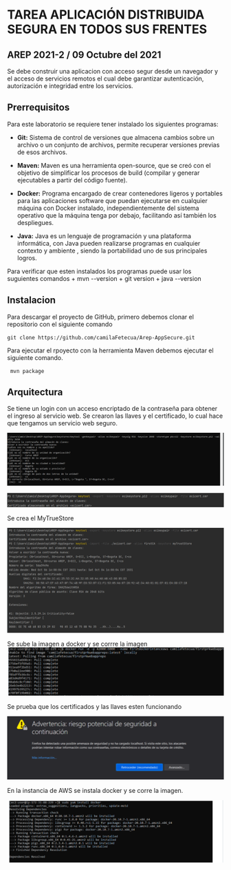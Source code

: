 # TAREA APLICACIÓN DISTRIBUIDA SEGURA EN TODOS SUS FRENTES
## AREP 2021-2 / 09 Octubre del 2021

Se debe construir una aplicacion con acceso segur desde un navegador y el acceso de servicios 
remotos  el cual debe garantizar autenticación, autorización e integridad entre los servicios.

## Prerrequisitos 
  Para este laboratorio se requiere tener instalado los siguientes programas: 
  
   + **Git:** Sistema de control de versiones que almacena cambios sobre un archivo o un 
  conjunto de archivos, permite recuperar versiones previas de esos archivos.
  
  + **Maven:** Maven es una herramienta open-source, que se creó con el objetivo 
  de simplificar los procesos de build (compilar y generar ejecutables a partir del código
  fuente).
  
  + **Docker:** Programa encargado de crear contenedores ligeros y portables para las aplicaciones 
  software que puedan ejecutarse en cualquier máquina con Docker instalado, independientemente 
  del sistema operativo que la máquina tenga por debajo, facilitando así también los despliegues.
  
  + **Java:** Java es un lenguaje de programación y una plataforma informática, con Java pueden realizarse
  programas en cualquier contexto y ambiente , siendo la portabilidad uno de sus principales logros.
  
  
  Para verificar que esten instalados los programas puede usar los suguientes comandos
    + mvn --version
    + git version
    + java --version
    
    
   ## Instalacion 
   
   Para descargar el proyecto de GitHub, primero debemos clonar el  repositorio con el siguiente comando
    
    git clone https://github.com/camilaFetecua/Arep-AppSecure.git
    
  Para ejecutar el rpoyecto con la herramienta Maven debemos ejecutar el siguiente comando.
     
     mvn package
     
     
  ## Arquitectura 
  
   Se tiene un login con un acceso encriptado de la contraseña para obtener el ingreso al servicio web.
   Se crearon las llaves y el certificado, lo cual hace que tengamos un servicio web seguro.
   
   ![Imagen](https://github.com/camilaFetecua/Arep-AppSecure/blob/master/Imagenes/1.PNG)
   
   ![Imagen]( https://github.com/camilaFetecua/Arep-AppSecure/blob/master/Imagenes/2.PNG)
  
  
  
  Se crea el MyTrueStore 
  
   ![Imagen](https://github.com/camilaFetecua/Arep-AppSecure/blob/master/Imagenes/3.PNG)
  
  
  Se sube la imagen a docker y se corrre la imagen 
   ![Imagen](https://github.com/camilaFetecua/Arep-AppSecure/blob/master/Imagenes/4.PNG)
  
  Se prueba que los certificados y las llaves esten funcionando 
  
   ![Imagen](https://github.com/camilaFetecua/Arep-AppSecure/blob/master/Imagenes/6.PNG)
  
  En la instancia de AWS se instala docker y se corre la imagen.
  
  ![Imagen](https://github.com/camilaFetecua/Arep-AppSecure/blob/master/Imagenes/5.PNG)
  
  
  
  
  
  
     
     
     
     
     
     
     
     
     
     
     
  
  
